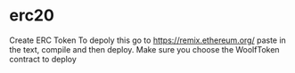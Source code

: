 # erc20
Create ERC Token
To depoly this go to https://remix.ethereum.org/  paste in the text, compile and then deploy.
Make sure you choose the WoolfToken contract to deploy
